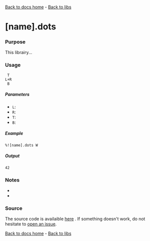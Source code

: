 [Back to docs home](../index.md) - [Back to libs](index.md)
# [name].dots

### Purpose
This librairy...

### Usage
    
     T
    L+R
     B

##### Parameters
- `L`: 
- `R`: 
- `T`: 
- `B`: 

##### Example

    %![name].dots W

##### Output

    42
   

### Notes
- 
-

### Source 
The source code is availaible [here](https://github.com/aaronduino/asciidots/blob/master/libs/[name].dots)
. If something doesn't work, do not hesitate to [open an issue](https://github.com/aaronduino/asciidots/issues/new?title=Bug%20in%20[name]%20librairy:%20).


[Back to docs home](../index.md) - [Back to libs](index.md)
